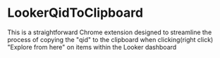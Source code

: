 # LookerQidToClipboard
This is a straightforward Chrome extension designed to streamline the process of copying the "qid" to the clipboard when clicking(right click) "Explore from here" on items within the Looker dashboard
